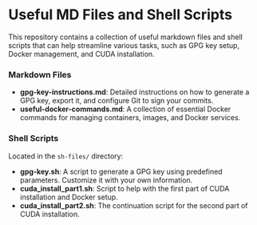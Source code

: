 # Useful MD Files and Shell Scripts

This repository contains a collection of useful markdown files and shell scripts that can help streamline various tasks, such as GPG key setup, Docker management, and CUDA installation.

### Markdown Files

- **gpg-key-instructions.md**: Detailed instructions on how to generate a GPG key, export it, and configure Git to sign your commits.
- **useful-docker-commands.md**: A collection of essential Docker commands for managing containers, images, and Docker services.

### Shell Scripts

Located in the `sh-files/` directory:

- **gpg-key.sh**: A script to generate a GPG key using predefined parameters. Customize it with your own information.
- **cuda_install_part1.sh**: Script to help with the first part of CUDA installation and Docker setup.
- **cuda_install_part2.sh**: The continuation script for the second part of CUDA installation.